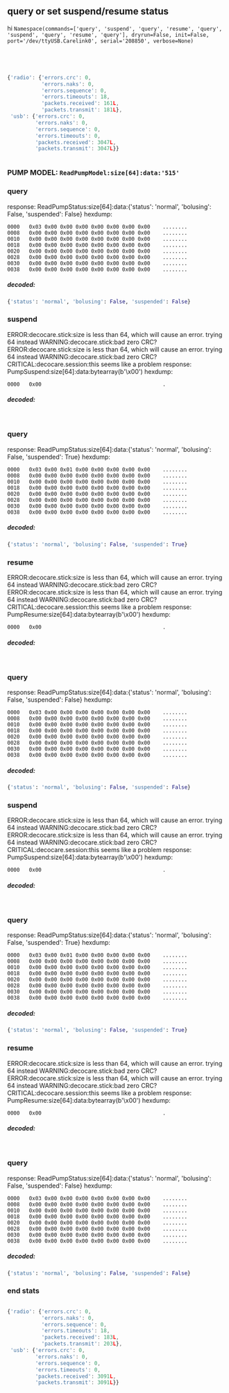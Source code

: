 ## query or set suspend/resume status
hi ` Namespace(commands=['query', 'suspend', 'query', 'resume', 'query', 'suspend', 'query', 'resume', 'query'], dryrun=False, init=False, port='/dev/ttyUSB.Carelink0', serial='208850', verbose=None) `
```
```
```
```
```
```
```
```
```javascript
{'radio': {'errors.crc': 0,
           'errors.naks': 0,
           'errors.sequence': 0,
           'errors.timeouts': 18,
           'packets.received': 161L,
           'packets.transmit': 181L},
 'usb': {'errors.crc': 0,
         'errors.naks': 0,
         'errors.sequence': 0,
         'errors.timeouts': 0,
         'packets.received': 3047L,
         'packets.transmit': 3047L}}
```
```
```
### PUMP MODEL: `ReadPumpModel:size[64]:data:'515'`
###  query
response: ReadPumpStatus:size[64]:data:{'status': 'normal', 'bolusing': False, 'suspended': False}
hexdump:
```
0000   0x03 0x00 0x00 0x00 0x00 0x00 0x00 0x00    ........
0008   0x00 0x00 0x00 0x00 0x00 0x00 0x00 0x00    ........
0010   0x00 0x00 0x00 0x00 0x00 0x00 0x00 0x00    ........
0018   0x00 0x00 0x00 0x00 0x00 0x00 0x00 0x00    ........
0020   0x00 0x00 0x00 0x00 0x00 0x00 0x00 0x00    ........
0028   0x00 0x00 0x00 0x00 0x00 0x00 0x00 0x00    ........
0030   0x00 0x00 0x00 0x00 0x00 0x00 0x00 0x00    ........
0038   0x00 0x00 0x00 0x00 0x00 0x00 0x00 0x00    ........
```
##### decoded:
```python
{'status': 'normal', 'bolusing': False, 'suspended': False} 
```
###  suspend
ERROR:decocare.stick:size is less than 64, which will cause an error. trying 64 instead
WARNING:decocare.stick:bad zero CRC?
ERROR:decocare.stick:size is less than 64, which will cause an error. trying 64 instead
WARNING:decocare.stick:bad zero CRC?
CRITICAL:decocare.session:this seems like a problem
response: PumpSuspend:size[64]:data:bytearray(b'\x00')
hexdump:
```
0000   0x00                                       .
```
##### decoded:
```python
  
```
###  query
response: ReadPumpStatus:size[64]:data:{'status': 'normal', 'bolusing': False, 'suspended': True}
hexdump:
```
0000   0x03 0x00 0x01 0x00 0x00 0x00 0x00 0x00    ........
0008   0x00 0x00 0x00 0x00 0x00 0x00 0x00 0x00    ........
0010   0x00 0x00 0x00 0x00 0x00 0x00 0x00 0x00    ........
0018   0x00 0x00 0x00 0x00 0x00 0x00 0x00 0x00    ........
0020   0x00 0x00 0x00 0x00 0x00 0x00 0x00 0x00    ........
0028   0x00 0x00 0x00 0x00 0x00 0x00 0x00 0x00    ........
0030   0x00 0x00 0x00 0x00 0x00 0x00 0x00 0x00    ........
0038   0x00 0x00 0x00 0x00 0x00 0x00 0x00 0x00    ........
```
##### decoded:
```python
{'status': 'normal', 'bolusing': False, 'suspended': True} 
```
###  resume
ERROR:decocare.stick:size is less than 64, which will cause an error. trying 64 instead
WARNING:decocare.stick:bad zero CRC?
ERROR:decocare.stick:size is less than 64, which will cause an error. trying 64 instead
WARNING:decocare.stick:bad zero CRC?
CRITICAL:decocare.session:this seems like a problem
response: PumpResume:size[64]:data:bytearray(b'\x00')
hexdump:
```
0000   0x00                                       .
```
##### decoded:
```python
  
```
###  query
response: ReadPumpStatus:size[64]:data:{'status': 'normal', 'bolusing': False, 'suspended': False}
hexdump:
```
0000   0x03 0x00 0x00 0x00 0x00 0x00 0x00 0x00    ........
0008   0x00 0x00 0x00 0x00 0x00 0x00 0x00 0x00    ........
0010   0x00 0x00 0x00 0x00 0x00 0x00 0x00 0x00    ........
0018   0x00 0x00 0x00 0x00 0x00 0x00 0x00 0x00    ........
0020   0x00 0x00 0x00 0x00 0x00 0x00 0x00 0x00    ........
0028   0x00 0x00 0x00 0x00 0x00 0x00 0x00 0x00    ........
0030   0x00 0x00 0x00 0x00 0x00 0x00 0x00 0x00    ........
0038   0x00 0x00 0x00 0x00 0x00 0x00 0x00 0x00    ........
```
##### decoded:
```python
{'status': 'normal', 'bolusing': False, 'suspended': False} 
```
###  suspend
ERROR:decocare.stick:size is less than 64, which will cause an error. trying 64 instead
WARNING:decocare.stick:bad zero CRC?
ERROR:decocare.stick:size is less than 64, which will cause an error. trying 64 instead
WARNING:decocare.stick:bad zero CRC?
CRITICAL:decocare.session:this seems like a problem
response: PumpSuspend:size[64]:data:bytearray(b'\x00')
hexdump:
```
0000   0x00                                       .
```
##### decoded:
```python
  
```
###  query
response: ReadPumpStatus:size[64]:data:{'status': 'normal', 'bolusing': False, 'suspended': True}
hexdump:
```
0000   0x03 0x00 0x01 0x00 0x00 0x00 0x00 0x00    ........
0008   0x00 0x00 0x00 0x00 0x00 0x00 0x00 0x00    ........
0010   0x00 0x00 0x00 0x00 0x00 0x00 0x00 0x00    ........
0018   0x00 0x00 0x00 0x00 0x00 0x00 0x00 0x00    ........
0020   0x00 0x00 0x00 0x00 0x00 0x00 0x00 0x00    ........
0028   0x00 0x00 0x00 0x00 0x00 0x00 0x00 0x00    ........
0030   0x00 0x00 0x00 0x00 0x00 0x00 0x00 0x00    ........
0038   0x00 0x00 0x00 0x00 0x00 0x00 0x00 0x00    ........
```
##### decoded:
```python
{'status': 'normal', 'bolusing': False, 'suspended': True} 
```
###  resume
ERROR:decocare.stick:size is less than 64, which will cause an error. trying 64 instead
WARNING:decocare.stick:bad zero CRC?
ERROR:decocare.stick:size is less than 64, which will cause an error. trying 64 instead
WARNING:decocare.stick:bad zero CRC?
CRITICAL:decocare.session:this seems like a problem
response: PumpResume:size[64]:data:bytearray(b'\x00')
hexdump:
```
0000   0x00                                       .
```
##### decoded:
```python
  
```
###  query
response: ReadPumpStatus:size[64]:data:{'status': 'normal', 'bolusing': False, 'suspended': False}
hexdump:
```
0000   0x03 0x00 0x00 0x00 0x00 0x00 0x00 0x00    ........
0008   0x00 0x00 0x00 0x00 0x00 0x00 0x00 0x00    ........
0010   0x00 0x00 0x00 0x00 0x00 0x00 0x00 0x00    ........
0018   0x00 0x00 0x00 0x00 0x00 0x00 0x00 0x00    ........
0020   0x00 0x00 0x00 0x00 0x00 0x00 0x00 0x00    ........
0028   0x00 0x00 0x00 0x00 0x00 0x00 0x00 0x00    ........
0030   0x00 0x00 0x00 0x00 0x00 0x00 0x00 0x00    ........
0038   0x00 0x00 0x00 0x00 0x00 0x00 0x00 0x00    ........
```
##### decoded:
```python
{'status': 'normal', 'bolusing': False, 'suspended': False} 
```
### end stats
```
```
```javascript
{'radio': {'errors.crc': 0,
           'errors.naks': 0,
           'errors.sequence': 0,
           'errors.timeouts': 18,
           'packets.received': 183L,
           'packets.transmit': 203L},
 'usb': {'errors.crc': 0,
         'errors.naks': 0,
         'errors.sequence': 0,
         'errors.timeouts': 0,
         'packets.received': 3091L,
         'packets.transmit': 3091L}}
```
